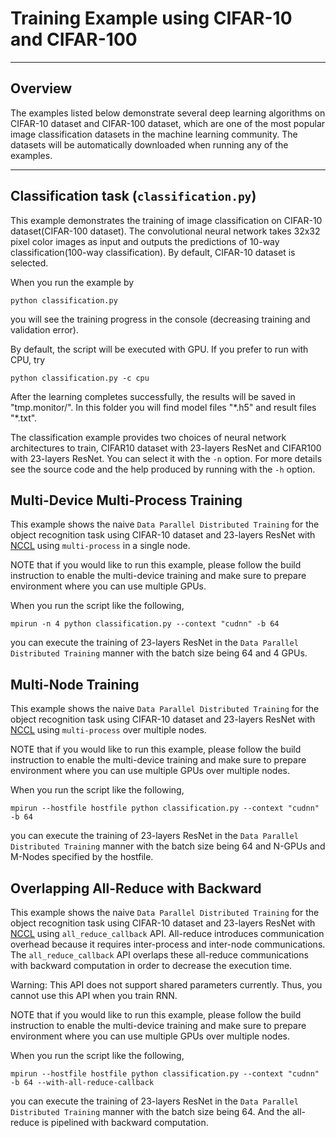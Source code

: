 # Training Example using CIFAR-10 and CIFAR-100

---

## Overview

The examples listed below demonstrate several deep learning algorithms on
CIFAR-10 dataset and CIFAR-100 dataset, which are one of the most popular image
classification datasets in the machine learning community.
The datasets will be automatically downloaded when running any of the examples.

---


## Classification task (`classification.py`)

This example demonstrates the training of image classification on
CIFAR-10 dataset(CIFAR-100 dataset). The convolutional neural network takes
32x32 pixel color images as input and outputs the predictions of 10-way
classification(100-way classification).  By default, CIFAR-10 dataset is selected.

When you run the example by

```
python classification.py

```

you will see the training progress in the console (decreasing training and
validation error).

By default, the script will be executed with GPU.
If you prefer to run with CPU, try

```
python classification.py -c cpu
```

After the learning completes successfully, the results will be saved in
"tmp.monitor/". In this folder you will find model files "\*.h5" and result
files "\*.txt".

The classification example provides two choices of neural network architectures
to train, CIFAR10 dataset with 23-layers ResNet and CIFAR100 with 23-layers ResNet.
You can select it with the `-n` option. For more details see the source code and
the help produced by running with the `-h` option.

## Multi-Device Multi-Process Training

This example shows the naive `Data Parallel Distributed Training` for
the object recognition task using CIFAR-10 dataset and 23-layers ResNet with
[NCCL](https://github.com/NVIDIA/nccl) using `multi-process` in a single node.

NOTE that if you would like to run this example, please follow the build
instruction to enable the multi-device training and make sure to prepare
environment where you can use multiple GPUs.

When you run the script like the following,

```
mpirun -n 4 python classification.py --context "cudnn" -b 64

```

you can execute the training of 23-layers ResNet in the
`Data Parallel Distributed Training` manner with the batch size being 64
and 4 GPUs.

## Multi-Node Training

This example shows the naive `Data Parallel Distributed Training` for
the object recognition task using CIFAR-10 dataset and 23-layers ResNet with
[NCCL](https://github.com/NVIDIA/nccl) using `multi-process` over multiple nodes.

NOTE that if you would like to run this example, please follow the build
instruction to enable the multi-device training and make sure to prepare
environment where you can use multiple GPUs over multiple nodes.

When you run the script like the following,

```
mpirun --hostfile hostfile python classification.py --context "cudnn" -b 64

```

you can execute the training of 23-layers ResNet in the
`Data Parallel Distributed Training` manner with the batch size being 64
and N-GPUs and M-Nodes specified by the hostfile.

## Overlapping All-Reduce with Backward

This example shows the naive `Data Parallel Distributed Training` for
the object recognition task using CIFAR-10 dataset and 23-layers ResNet with
[NCCL](https://github.com/NVIDIA/nccl) using `all_reduce_callback` API.
All-reduce introduces communication overhead
because it requires inter-process and inter-node communications.
The `all_reduce_callback` API overlaps these all-reduce communications
with backward computation in order to decrease the execution time.

Warning: This API does not support shared parameters currently.
Thus, you cannot use this API when you train RNN.

NOTE that if you would like to run this example,
please follow the build instruction to enable the multi-device training
and make sure to prepare environment where you can use multiple GPUs
over multiple nodes.

When you run the script like the following,

```
mpirun --hostfile hostfile python classification.py --context "cudnn" -b 64 --with-all-reduce-callback

```

you can execute the training of 23-layers ResNet in the
`Data Parallel Distributed Training` manner with the batch size being 64.
And the all-reduce is pipelined with backward computation.
